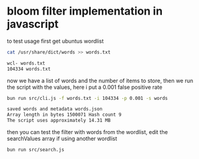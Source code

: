 # bloom filter implementation in javascript

to test usage first get ubuntus wordlist
```sh
cat /usr/share/dict/words >> words.txt

wcl- words.txt
104334 words.txt
```

now we have a list of words and the number of items to store,
then we run the script with the values, here i put a 0.001 
false positive rate
```sh
bun run src/cli.js -f words.txt -i 104334 -p 0.001 -s words

saved words and metadata words.json
Array length in bytes 1500071 Hash count 9
The script uses approximately 14.31 MB
```

then you can test the filter with words from the wordlist, edit 
the searchValues array if using another wordlist

```sh
bun run src/search.js
```